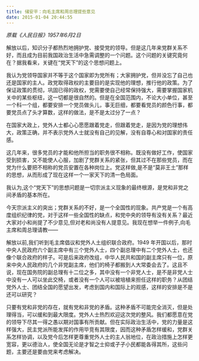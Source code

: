 ```yaml
---
title: 储安平：向毛主席和周总理提些意见
date: 2015-01-04 20:44:55
---
```

*原载《人民日报》1957年6月2日*

解放以后，知识分子都热烈地拥护党、接受党的领导。但是这几年来党群关系不好，而且成为目前我国政治生活中急需调整的一个问题。这个问题的关键究竟何在？据我看来，关键在“党天下”的这个思想问题上。

我认为党领导国家并不等于这个国家即为党所有；大家拥护党，但并没忘了自己也还是国家的主人。政党取得政权的主要目的是实现他的理想，推行他的政策。为了保证政策的贯彻，巩固已得的政权，党需要使自己经常保持强大，需要掌握国家机关中的某些枢纽，这一切都是很自然的。但是在全国范围内，不论大小单位，甚至一个科一个组，都要安排一个党员做头儿，事无巨细，都要看党员的颜色行事，都要党员点了头才算数，这样的做法，是不是太过分了一点？

在国家大政上，党外人士都心心愿愿跟着党走，但跟着党走，是因为党的理想伟大，政策正确，并不表示党外人士就没有自己的见解，没有自尊心和对国家的责任感。

这几年来，很多党员的才能和他所担当的职务很不相称。既没有做好工作，使国家受到损害，又不能使人心服，加剧了党群关系的紧张，但其过不在那些党员，而在党为什么要把不相称的党员安置在各种岗位上。党这样做,是不是“莫非王土”那样的思想，从而形成了现在这样一个一家天下的清一色局面。

我认为,这个“党天下”的思想问题是一切宗派主义现象的最终根源，是党和非党之间矛盾的基本所在。

今天宗派主义的突出；党群关系的不好，是一个全国性的现象。共产党是一个有高度组织纪律的党，对于这样一些全国性的缺点，和党中央的领导有没有关系？最近大家对小和尚提了不少意见,但对老和尚没有人提意见。我现在想举一件例子,向毛主席和周总理请教——

解放以前,我们听到毛主席倡议和党外人土组织联合政府。1949 年开国以后，那时中央人民政府六个副主席中有三个党外人士，四个副总理中有二个党外人士，也还像个联合政府的样子。可是后来政府改组，中华人民共和国的副主席只有一位，原来中央人民政府的几个非党副主席，他们的椅子都搬到人大常委会去了。这且不说，现在国务院的副总理有十二位之多，其中没有一个非党人士，是不是非党人士中没有一人可以坐此交椅，或者没有一个人可以被培植来担任这样的职务？从团结党外人士、团结全国的愿望出发，考虑到国内和国际上的观感，这样的安排是不是还可以研究？

只要有党和非党的存在，就有党和非党的矛盾。这种矛盾不可能完全消灭，但是处理得当，可以缓和到最大限度。党外人士热烈欢迎这次党的整风。我们都愿意在党的领导下尽其一得之愚以期对国事有所贡献。但在实际政治生活中，党的力量是这样强大，民主党派所能发挥的作用毕竞有其限度，因而这种矛盾怎样缓和，党群关系怎样协调，以及党今后怎样更尊重党外人士的主人翁地位，在政治措施上怎样更宽容，更以德治人，使全国无论是才智之士抑或孑孑小民都能各得其所，这些问题，主要还是要由党来考虑解决。
